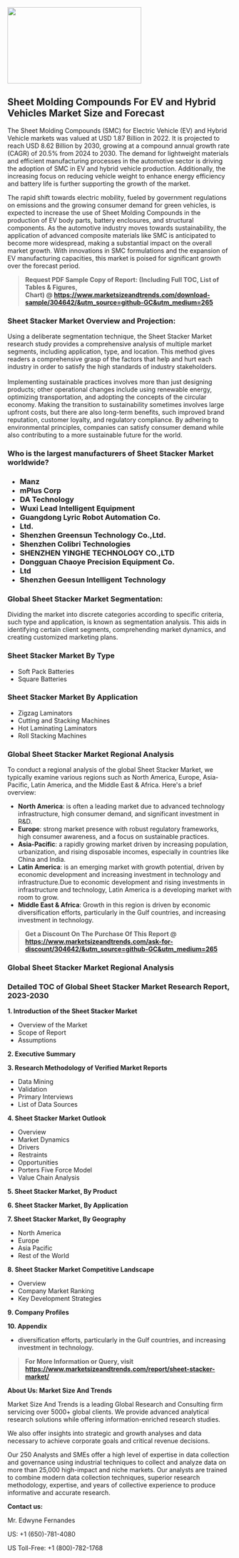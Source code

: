 <p><img class="alignnone size-medium wp-image-20088" src="https://ffe5etoiles.com/wp-content/uploads/2024/12/MST1-300x171.png" alt="" width="300" height="171" /></p><h2>Sheet Molding Compounds For EV and Hybrid Vehicles Market Size and Forecast</h2><p>The Sheet Molding Compounds (SMC) for Electric Vehicle (EV) and Hybrid Vehicle markets was valued at USD 1.87 Billion in 2022. It is projected to reach USD 8.62 Billion by 2030, growing at a compound annual growth rate (CAGR) of 20.5% from 2024 to 2030. The demand for lightweight materials and efficient manufacturing processes in the automotive sector is driving the adoption of SMC in EV and hybrid vehicle production. Additionally, the increasing focus on reducing vehicle weight to enhance energy efficiency and battery life is further supporting the growth of the market.</p><p>The rapid shift towards electric mobility, fueled by government regulations on emissions and the growing consumer demand for green vehicles, is expected to increase the use of Sheet Molding Compounds in the production of EV body parts, battery enclosures, and structural components. As the automotive industry moves towards sustainability, the application of advanced composite materials like SMC is anticipated to become more widespread, making a substantial impact on the overall market growth. With innovations in SMC formulations and the expansion of EV manufacturing capacities, this market is poised for significant growth over the forecast period.</p></p><blockquote id="" class=""><strong>Request PDF Sample Copy of Report: (Including Full TOC, List of Tables &amp; Figures, Chart)&nbsp;@&nbsp;<strong><a href="https://www.marketsizeandtrends.com/download-sample/304642/&utm_source=github-GC&utm_medium=265" target="_blank">https://www.marketsizeandtrends.com/download-sample/304642/&utm_source=github-GC&utm_medium=265</a></strong></strong></blockquote><h3 id="" class="">Sheet Stacker Market&nbsp;Overview and Projection:</h3><p id="" class="">Using a deliberate segmentation technique, the Sheet Stacker Market research study provides a comprehensive analysis of multiple market segments, including application, type, and location. This method gives readers a comprehensive grasp of the factors that help and hurt each industry in order to satisfy the high standards of industry stakeholders. <br /> <br />Implementing sustainable practices involves more than just designing products; other operational changes include using renewable energy, optimizing transportation, and adopting the concepts of the circular economy. Making the transition to sustainability sometimes involves large upfront costs, but there are also long-term benefits, such improved brand reputation, customer loyalty, and regulatory compliance. By adhering to environmental principles, companies can satisfy consumer demand while also contributing to a more sustainable future for the world.</p><h3 id="" class="">Who is the largest manufacturers of&nbsp;Sheet Stacker Market worldwide?</h3><h3 class=""><p><ul><li>Manz </li><li> mPlus Corp </li><li> DA Technology </li><li> Wuxi Lead Intelligent Equipment </li><li> Guangdong Lyric Robot Automation Co. </li><li> Ltd. </li><li> Shenzhen Greensun Technology Co.,Ltd. </li><li> Shenzhen Colibri Technologies </li><li> SHENZHEN YINGHE TECHNOLOGY CO.,LTD </li><li> Dongguan Chaoye Precision Equipment Co. </li><li> Ltd </li><li> Shenzhen Geesun Intelligent Technology</li></ul></p></h3><h3 id="" class="">Global&nbsp;Sheet Stacker Market Segmentation:</h3><p id="" class="">Dividing the market into discrete categories according to specific criteria, such type and application, is known as segmentation analysis. This aids in identifying certain client segments, comprehending market dynamics, and creating customized marketing plans.</p><h3 id="" class="">Sheet Stacker Market&nbsp;By Type</h3><p><p><ul><li>Soft Pack Batteries</li><li> Square Batteries</p></li></ul></p></p><h3 id="" class="">Sheet Stacker Market&nbsp;By Application</h3><p class=""><p><ul><li>Zigzag Laminators</li><li> Cutting and Stacking Machines</li><li> Hot Laminating Laminators</li><li> Roll Stacking Machines</li></ul></p></p><h3 id="" class="">Global Sheet Stacker Market Regional Analysis</h3><p id="" class="">To conduct a regional analysis of the global Sheet Stacker Market, we typically examine various regions such as North America, Europe, Asia-Pacific, Latin America, and the Middle East &amp; Africa. Here's a brief overview:</p><ul><li><strong>North America</strong>: is often a leading market due to advanced technology infrastructure, high consumer demand, and significant investment in R&amp;D.</li><li><strong>Europe</strong>: strong market presence with robust regulatory frameworks, high consumer awareness, and a focus on sustainable practices.</li><li><strong>Asia-Pacific</strong>: a rapidly growing market driven by increasing population, urbanization, and rising disposable incomes, especially in countries like China and India.</li><li><strong>Latin America</strong>: is an emerging market with growth potential, driven by economic development and increasing investment in technology and infrastructure.Due to economic development and rising investments in infrastructure and technology, Latin America is a developing market with room to grow.</li><li><strong>Middle East &amp; Africa</strong>: Growth in this region is driven by economic diversification efforts, particularly in the Gulf countries, and increasing investment in technology.</li></ul><blockquote id="" class=""><strong>Get a Discount On The Purchase Of This Report @ <strong><a href="https://www.marketsizeandtrends.com/ask-for-discount/304642/&utm_source=github-GC&utm_medium=265" target="_blank">https://www.marketsizeandtrends.com/ask-for-discount/304642/&utm_source=github-GC&utm_medium=265</a></strong></strong></blockquote><h3 id="" class="">Global Sheet Stacker Market Regional Analysis</h3><h3 id="" class="">Detailed TOC of Global Sheet Stacker Market Research Report, 2023-2030</h3><p id="" class=""><strong>1. Introduction of the Sheet Stacker Market</strong></p><ul><li>Overview of the Market</li><li>Scope of Report</li><li>Assumptions</li></ul><p id="" class=""><strong>2. Executive Summary</strong></p><p id="" class=""><strong>3. Research Methodology of Verified Market Reports</strong></p><ul><li>Data Mining</li><li>Validation</li><li>Primary Interviews</li><li>List of Data Sources</li></ul><p id="" class=""><strong>4. Sheet Stacker Market Outlook</strong></p><ul><li>Overview</li><li>Market Dynamics</li><li>Drivers</li><li>Restraints</li><li>Opportunities</li><li>Porters Five Force Model</li><li>Value Chain Analysis</li></ul><p id="" class=""><strong>5. Sheet Stacker Market, By Product</strong></p><p id="" class=""><strong>6. Sheet Stacker Market, By Application</strong></p><p id="" class=""><strong>7. Sheet Stacker Market, By Geography</strong></p><ul><li>North America</li><li>Europe</li><li>Asia Pacific</li><li>Rest of the World</li></ul><p id="" class=""><strong>8. Sheet Stacker Market Competitive Landscape</strong></p><ul><li>Overview</li><li>Company Market Ranking</li><li>Key Development Strategies</li></ul><p id="" class=""><strong>9. Company Profiles</strong></p><p id="" class=""><strong>10. Appendix</strong></p><ul><li>diversification efforts, particularly in the Gulf countries, and increasing investment in technology.</li></ul><blockquote id="" class=""><strong>For More Information or Query, visit <strong><strong><a href="https://www.marketsizeandtrends.com/report/sheet-stacker-market/" target="_blank">https://www.marketsizeandtrends.com/report/sheet-stacker-market/</a></strong></strong></strong></blockquote><p id="" class=""><strong>About Us: Market Size And Trends</strong></p><p id="" class="">Market Size And Trends is a leading Global Research and Consulting firm servicing over 5000+ global clients. We provide advanced analytical research solutions while offering information-enriched research studies.</p><p id="" class="">We also offer insights into strategic and growth analyses and data necessary to achieve corporate goals and critical revenue decisions.</p><p id="" class="">Our 250 Analysts and SMEs offer a high level of expertise in data collection and governance using industrial techniques to collect and analyze data on more than 25,000 high-impact and niche markets. Our analysts are trained to combine modern data collection techniques, superior research methodology, expertise, and years of collective experience to produce informative and accurate research.</p><p id="" class=""><strong>Contact us:</strong></p><p id="" class="">Mr. Edwyne Fernandes</p><p id="" class="">US: +1 (650)-781-4080</p><p id="" class="">US Toll-Free: +1 (800)-782-1768</p>
